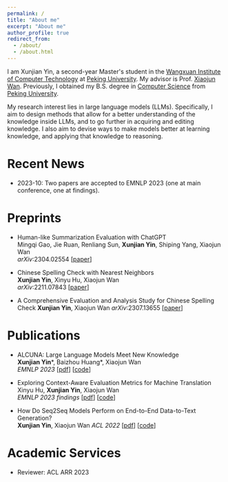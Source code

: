 ```yaml
---
permalink: /
title: "About me"
excerpt: "About me"
author_profile: true
redirect_from: 
  - /about/
  - /about.html
---
```


I am Xunjian Yin, a second-year Master's student in the [Wangxuan Institute of Computer Technology](https://www.icst.pku.edu.cn/english/home/index.htm) at [Peking University](https://english.pku.edu.cn/). My advisor is Prof. [Xiaojun Wan](https://wanxiaojun.github.io/). Previously, I obtained my B.S. degree in [Computer Science]((https://eecs.pku.edu.cn/en/)) from [Peking University](https://english.pku.edu.cn/).

My research interest lies in large language models (LLMs). Specifically, I aim to design methods that allow for a better understanding of the knowledge inside LLMs, and to go further in acquiring and editing knowledge. I also aim to devise ways to make models better at learning knowledge, and applying that knowledge to reasoning.

Recent News
======

- 2023-10: Two papers are accepted to EMNLP 2023 (one at main conference, one at findings). 


Preprints
======

- Human-like Summarization Evaluation with ChatGPT  
Mingqi Gao, Jie Ruan, Renliang Sun, **Xunjian Yin**, Shiping Yang, Xiaojun Wan  
*arXiv*:2304.02554  [[paper](https://arxiv.org/abs/2304.02554)]  

- Chinese Spelling Check with Nearest Neighbors  
**Xunjian Yin**, Xinyu Hu, Xiaojun Wan  
*arXiv*:2211.07843  [[paper](https://arxiv.org/abs/2211.07843)]

- A Comprehensive Evaluation and Analysis Study for Chinese Spelling Check
**Xunjian Yin**, Xiaojun Wan
*arXiv*:2307.13655  [[paper](https://arxiv.org/abs/2307.13655)]

Publications
======

- ALCUNA: Large Language Models Meet New Knowledge  
**Xunjian Yin**\*, Baizhou Huang\*, Xiaojun Wan  
*EMNLP 2023*  [[pdf](https://arxiv.org/pdf/2310.14820v1.pdf)] [[code](https://github.com/arvid-pku/alcuna)]

- Exploring Context-Aware Evaluation Metrics for Machine Translation   
Xinyu Hu, **Xunjian Yin**, Xiaojun Wan  
*EMNLP 2023 findings*  [[pdf](TODO)] [[code](TODO)]  

- How Do Seq2Seq Models Perform on End-to-End Data-to-Text Generation?    
**Xunjian Yin**, Xiaojun Wan 
*ACL 2022*  [[pdf](https://aclanthology.org/2022.acl-long.531.pdf)] [[code](https://github.com/xunjianyin/Seq2SeqOnData2Text)]  



Academic Services
======

- Reviewer: ACL ARR 2023 

